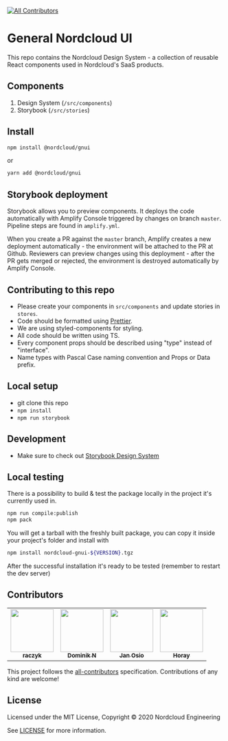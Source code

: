 <!-- ALL-CONTRIBUTORS-BADGE:START - Do not remove or modify this section -->

[![All Contributors](https://img.shields.io/badge/all_contributors-4-orange.svg?style=flat-square)](#contributors)

<!-- ALL-CONTRIBUTORS-BADGE:END -->

# General Nordcloud UI

This repo contains the Nordcloud Design System - a collection of reusable React components used in Nordcloud's SaaS products.

## Components

1. Design System (`/src/components`)
2. Storybook (`/src/stories`)

## Install

```bash
npm install @nordcloud/gnui
```

or

```bash
yarn add @nordcloud/gnui
```

## Storybook deployment

Storybook allows you to preview components. It deploys the code automatically with Amplify Console triggered by changes on branch `master`. Pipeline steps are found in `amplify.yml`.

When you create a PR against the `master` branch, Amplify creates a new deployment automatically - the environment will be attached to the PR at Github. Reviewers can preview changes using this deployment - after the PR gets merged or rejected, the environment is destroyed automatically by Amplify Console.

## Contributing to this repo

- Please create your components in `src/components` and update stories in `stores`.
- Code should be formatted using [Prettier](https://prettier.io/).
- We are using styled-components for styling.
- All code should be written using TS.
- Every component props should be described using "type" instead of "interface".
- Name types with Pascal Case naming convention and Props or Data prefix.

## Local setup

- git clone this repo
- `npm install`
- `npm run storybook`

## Development

- Make sure to check out [Storybook Design System](https://github.com/storybookjs/design-system)

## Local testing

There is a possibility to build & test the package locally in the project it's currently used in.

```bash
npm run compile:publish
npm pack
```

You will get a tarball with the freshly built package, you can copy it inside your project's folder and install with

```bash
npm install nordcloud-gnui-${VERSION}.tgz
```

After the successful installation it's ready to be tested (remember to restart the dev server)

## Contributors

<!-- ALL-CONTRIBUTORS-LIST:START - Do not remove or modify this section -->
<!-- prettier-ignore-start -->
<!-- markdownlint-disable -->
<table>
  <tr>
    <td align="center"><a href="https://github.com/raczyk"><img src="https://avatars0.githubusercontent.com/u/4233480?v=4" width="100px;" alt=""/><br /><sub><b>raczyk</b></sub></a></td>
    <td align="center"><a href="https://github.com/nowyDEV"><img src="https://avatars2.githubusercontent.com/u/12304307?v=4" width="100px;" alt=""/><br /><sub><b>Dominik N</b></sub></a></td>
    <td align="center"><a href="https://github.com/janosio-nordcloud"><img src="https://avatars2.githubusercontent.com/u/58164749?v=4" width="100px;" alt=""/><br /><sub><b>Jan Osio</b></sub></a></td>
    <td align="center"><a href="https://github.com/Horay"><img src="https://avatars3.githubusercontent.com/u/8356411?v=4" width="100px;" alt=""/><br /><sub><b>Horay</b></sub></a></td>
  </tr>
</table>

<!-- markdownlint-enable -->
<!-- prettier-ignore-end -->

<!-- ALL-CONTRIBUTORS-LIST:END -->

This project follows the [all-contributors](https://allcontributors.org) specification.
Contributions of any kind are welcome!

## License

Licensed under the MIT License, Copyright © 2020 Nordcloud Engineering

See [LICENSE](./LICENSE) for more information.
